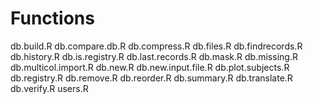 # Functions

db.build.R
db.compare.db.R
db.compress.R
db.files.R
db.findrecords.R
db.history.R
db.is.registry.R
db.last.records.R
db.mask.R
db.missing.R
db.multicol.import.R
db.new.R
db.new.input.file.R
db.plot.subjects.R
db.registry.R
db.remove.R
db.reorder.R
db.summary.R
db.translate.R
db.verify.R
users.R